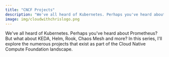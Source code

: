 ```yaml
---
title: "CNCF Projects"
description: "We've all heard of Kubernetes. Perhaps you've heard about Prometheus? But what about KEDA, Helm, Rook, Chaos Mesh and more? In this series, I'll explore the numerous projects that exist as part of the Cloud Native Compute Foundation landscape."
image: img/cloudwithchrislogo.png
---
```

We've all heard of Kubernetes. Perhaps you've heard about Prometheus? But what about KEDA, Helm, Rook, Chaos Mesh and more? In this series, I'll explore the numerous projects that exist as part of the Cloud Native Compute Foundation landscape.
